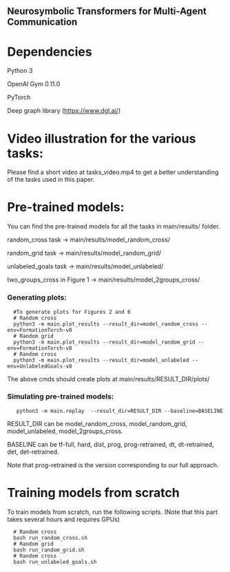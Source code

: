 ## Neurosymbolic Transformers for Multi-Agent Communication

# Dependencies 

Python 3

OpenAI Gym 0.11.0

PyTorch

Deep graph library (https://www.dgl.ai/)


# Video illustration for the various tasks:

Please find a short video at tasks_video.mp4 to get a better understanding of the tasks used in this  paper.  

# Pre-trained models:

You can find the pre-trained models for all the tasks in main/results/ folder.

random_cross task -> main/results/model_random_cross/

random_grid task -> main/results/model_random_grid/

unlabeled_goals task -> main/results/model_unlabeled/

two_groups_cross in Figure 1 -> main/results/model_2groups_cross/

### Generating plots:

```Shell
  #To generate plots for Figures 2 and 6
  # Random cross
  python3 -m main.plot_results --result_dir=model_random_cross --env=FormationTorch-v0
  # Random grid
  python3 -m main.plot_results --result_dir=model_random_grid --env=FormationTorch-v0
  # Random cross
  python3 -m main.plot_results --result_dir=model_unlabeled --env=UnlabeledGoals-v0
  ```

The above cmds should create plots at main/results/RESULT_DIR/plots/


### Simulating pre-trained models:

```Shell
   python3 -m main.replay  --result_dir=RESULT_DIR --baseline=BASELINE
  ```

  RESULT_DIR can be model_random_cross, model_random_grid, model_unlabeled, model_2groups_cross. 

  BASELINE can be tf-full, hard, dist, prog, prog-retrained, dt, dt-retrained, det, det-retrained. 

  Note that prog-retrained is the version corresponding to our full approach. 


# Training models from scratch 

To train models from scratch, run the following scripts. (Note that this part takes several hours and requires GPUs)

```Shell
  # Random cross
  bash run_random_cross.sh
  # Random grid
  bash run_random_grid.sh
  # Random cross
  bash run_unlabeled_goals.sh
  ```
